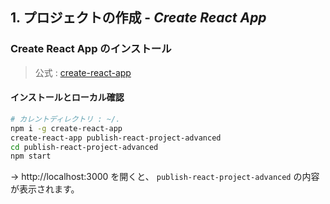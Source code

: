 ## 1. プロジェクトの作成 - *Create React App*

### Create React App のインストール
> 公式 : [create-react-app](https://github.com/facebookincubator/create-react-app)  

#### インストールとローカル確認
```bash
# カレントディレクトリ : ~/.
npm i -g create-react-app
create-react-app publish-react-project-advanced
cd publish-react-project-advanced
npm start
```

→ http://localhost:3000 を開くと、 `publish-react-project-advanced` の内容が表示されます。